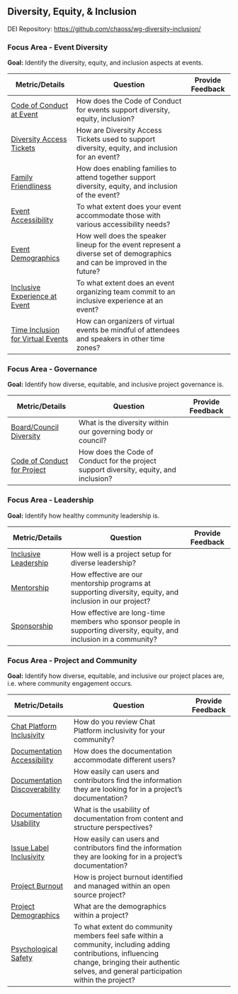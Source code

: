 ## Diversity, Equity, & Inclusion
DEI Repository: https://github.com/chaoss/wg-diversity-inclusion/


### Focus Area - Event Diversity

**Goal:**
Identify the diversity, equity, and inclusion aspects at events.

<div>
<table>
  <thead><tr><th>Metric/Details</th><th>Question</th><th>Provide Feedback</th></tr></thead>
<tbody>
  <tr><td><a href="https://chaoss.community/metric-code-of-conduct-at-event/">Code of Conduct at Event</a></td><td>How does the Code of Conduct for events support diversity, equity, inclusion?</td><td></td></tr>
  <tr><td><a href="https://chaoss.community/metric-diversity-access-tickets/">Diversity Access Tickets</a></td><td>How are Diversity Access Tickets used to support diversity, equity, and inclusion for an event?</td><td></td></tr>
  <tr><td><a href="https://chaoss.community/metric-family-friendliness/">Family Friendliness</a></td><td>How does enabling families to attend together support diversity, equity, and inclusion of the event?</td><td></td></tr>
  <tr><td><a href="https://chaoss.community/metric-event-accessibility/">Event Accessibility</a></td><td>To what extent does your event accommodate those with various accessibility needs?</td><td></td></tr>
  <tr><td><a href="https://chaoss.community/metric-event-demographics/">Event Demographics</a></td><td>How well does the speaker lineup for the event represent a diverse set of demographics and can be improved in the future?</td><td></td></tr>
  <tr><td><a href="https://chaoss.community/metric-inclusive-experience-at-event/">Inclusive Experience at Event</a></td><td>To what extent does an event organizing team commit to an inclusive experience at an event?</td><td></td></tr>
  <tr><td><a href="https://chaoss.community/metric-time-inclusion-for-virtual-events/">Time Inclusion for Virtual Events</a></td><td>How can organizers of virtual events be mindful of attendees and speakers in other time zones?</td><td></td></tr>
</tbody>
</table>
</div>


### Focus Area - Governance

**Goal:**
Identify how diverse, equitable, and inclusive project governance is.

<div>
<table>
  <thead><tr><th>Metric/Details</th><th>Question</th><th>Provide Feedback</th></tr></thead>
<tbody>
  <tr><td><a href="https://chaoss.community/metric-board-council-diversity/">Board/Council Diversity</a></td><td>What is the diversity within our governing body or council?</td><td></td></tr>
  <tr><td><a href="https://chaoss.community/metric-code-of-conduct/">Code of Conduct for Project</a></td><td>How does the Code of Conduct for the project support diversity, equity, and inclusion?</td><td></td></tr>
</tbody>
</table>
</div>

### Focus Area - Leadership

**Goal:**
Identify how healthy community leadership is.

<div>
<table>
  <thead><tr><th>Metric/Details</th><th>Question</th><th>Provide Feedback</th></tr></thead>
<tbody>
  <tr><td><a href="https://chaoss.community/metric-inclusive-leadership/">Inclusive Leadership</a></td><td>How well is a project setup for diverse leadership?</td><td></td></tr>
  <tr><td><a href="https://chaoss.community/metric-mentorship/">Mentorship</a></td><td>How effective are our mentorship programs at supporting diversity, equity, and inclusion in our project?</td><td></td></tr>
  <tr><td><a href="https://chaoss.community/metric-sponsorship/">Sponsorship</a></td><td>How effective are long-time members who sponsor people in supporting diversity, equity, and inclusion in a community?</td><td></td></tr>
</tbody>
</table>
</div>

### Focus Area - Project and Community

**Goal:**
Identify how diverse, equitable, and inclusive our project places are, i.e. where community engagement occurs.

<div>
<table>
  <thead><tr><th>Metric/Details</th><th>Question</th><th>Provide Feedback</th></tr></thead>
<tbody>
  <tr><td><a href="https://chaoss.community/metric-chat-platform-inclusivity/">Chat Platform Inclusivity</a></td><td>How do you review Chat Platform inclusivity for your community?</td><td></td></tr>
  <tr><td><a href="https://chaoss.community/metric-documentation-accessibility/">Documentation Accessibility</a></td><td>How does the documentation accommodate different users?</td><td></td></tr>
  <tr><td><a href="https://chaoss.community/metric-documentation-discoverability/">Documentation Discoverability</a></td><td>How easily can users and contributors find the information they are looking for in a project’s documentation?</td><td></td></tr>
  <tr><td><a href="https://chaoss.community/metric-documentation-usability/">Documentation Usability</a></td><td>What is the usability of documentation from content and structure perspectives?</td><td></td></tr>
  <tr><td><a href="https://chaoss.community/metric-issue-label-inclusivity/">Issue Label Inclusivity</a></td><td>How easily can users and contributors find the information they are looking for in a project’s documentation?</td><td> </td></tr>
  <tr><td><a href="https://chaoss.community/metric-project-burnout/">Project Burnout</a></td><td>How is project burnout identified and managed within an open source project?</td><td></td></tr>
  <tr><td><a href="https://chaoss.community/metric-project-demographics/">Project Demographics</a></td><td>What are the demographics within a project?</td><td></td></tr>
  <tr><td><a href="https://chaoss.community/metric-psychological-safety/">Psychological Safety</a></td><td>To what extent do community members feel safe within a community, including adding contributions, influencing change, bringing their authentic selves, and general participation within the project?</td><td></td></tr>
</tbody>
</table>
</div>
